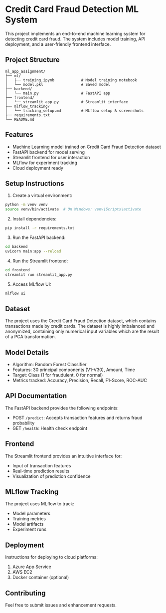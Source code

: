 # Credit Card Fraud Detection ML System

This project implements an end-to-end machine learning system for detecting credit card fraud. The system includes model training, API deployment, and a user-friendly frontend interface.

## Project Structure
```
ml_app_assignment/
├── ml/
│   ├── training.ipynb            # Model training notebook
│   └── model.pkl                 # Saved model
├── backend/
│   └── main.py                   # FastAPI app
├── frontend/
│   └── streamlit_app.py          # Streamlit interface
├── mlflow_tracking/
│   └── tracking_setup.md         # MLflow setup & screenshots
├── requirements.txt
└── README.md
```

## Features
- Machine Learning model trained on Credit Card Fraud Detection dataset
- FastAPI backend for model serving
- Streamlit frontend for user interaction
- MLflow for experiment tracking
- Cloud deployment ready

## Setup Instructions

1. Create a virtual environment:
```bash
python -m venv venv
source venv/bin/activate  # On Windows: venv\Scripts\activate
```

2. Install dependencies:
```bash
pip install -r requirements.txt
```

3. Run the FastAPI backend:
```bash
cd backend
uvicorn main:app --reload
```

4. Run the Streamlit frontend:
```bash
cd frontend
streamlit run streamlit_app.py
```

5. Access MLflow UI:
```bash
mlflow ui
```

## Dataset
The project uses the Credit Card Fraud Detection dataset, which contains transactions made by credit cards. The dataset is highly imbalanced and anonymized, containing only numerical input variables which are the result of a PCA transformation.

## Model Details
- Algorithm: Random Forest Classifier
- Features: 30 principal components (V1-V30), Amount, Time
- Target: Class (1 for fraudulent, 0 for normal)
- Metrics tracked: Accuracy, Precision, Recall, F1-Score, ROC-AUC

## API Documentation
The FastAPI backend provides the following endpoints:
- POST `/predict`: Accepts transaction features and returns fraud probability
- GET `/health`: Health check endpoint

## Frontend
The Streamlit frontend provides an intuitive interface for:
- Input of transaction features
- Real-time prediction results
- Visualization of prediction confidence

## MLflow Tracking
The project uses MLflow to track:
- Model parameters
- Training metrics
- Model artifacts
- Experiment runs

## Deployment
Instructions for deploying to cloud platforms:
1. Azure App Service
2. AWS EC2
3. Docker container (optional)

## Contributing
Feel free to submit issues and enhancement requests. 